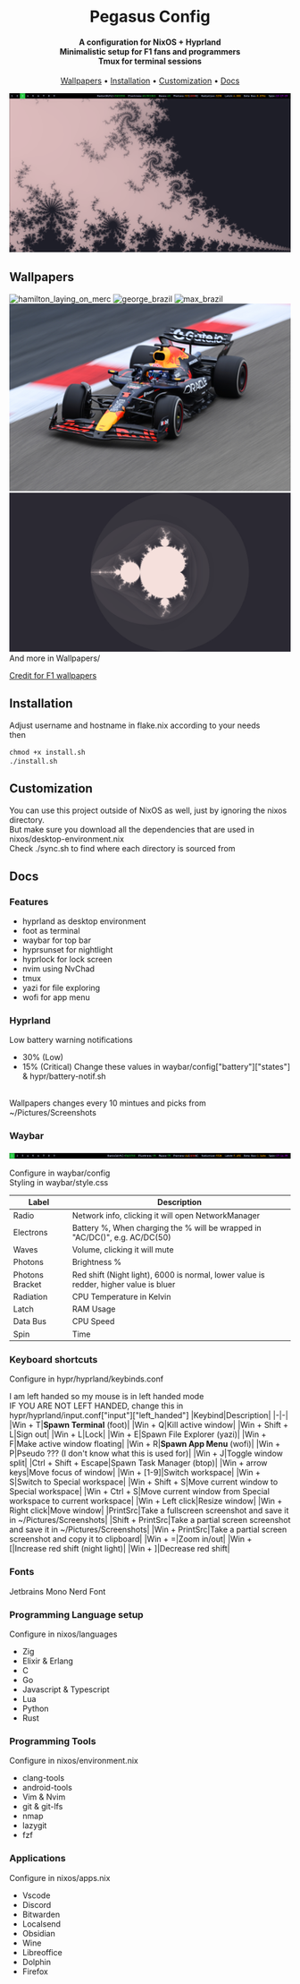 <h1 align="center">
  <br>
    Pegasus Config
  <br>
</h1>
<h4 align="center">
  A configuration for NixOS + Hyprland<br>
  Minimalistic setup for F1 fans and programmers<br>
  Tmux for terminal sessions
</h4>

<p align="center">
  <a href="#wallpapers">Wallpapers</a> •
  <a href="#installation">Installation</a> •
  <a href="#customization">Customization</a> •
  <a href="#docs">Docs</a>
</p>

![desktop_screenshot](./assets/desktop.png)

## Wallpapers

![hamilton_laying_on_merc](./Wallpapers/2024%20Abu%20Dhabi%20GP%20-%20Lewis%20Hamilton.png)
![george_brazil](./Wallpapers/2024%20São%20Paulo%20GP%20-%20George%20Russell%202.png)
![max_brazil](./Wallpapers/2024%20São%20Paulo%20GP%20-%20Max%20Verstappen%206.png)
![max_preseason](./Wallpapers/2025%20Pre-Season%20Testing%20-%20Max%20Verstappen%204.jpg)
![mandrelbrot_full](./Wallpapers/mandelbrot_full_rosewater.png)
And more in Wallpapers/

[Credit for F1 wallpapers](https://photos.google.com/share/AF1QipMSCLnAN3FpvqaMdcMQfXJU9tHow9PLA1bm4RaeQhzq6EpmLGDnmq1ht2dNqLwODg?pli=1&key=N0xtODRJMHl3cjNwRlVoa2dEanRxZm14TFpBTGpB)

## Installation
Adjust username and hostname in flake.nix according to your needs<br>
then
```
chmod +x install.sh
./install.sh
```

## Customization
You can use this project outside of NixOS as well, just by ignoring the nixos directory.<br>
But make sure you download all the dependencies that are used in nixos/desktop-environment.nix<br>
Check ./sync.sh to find where each directory is sourced from

## Docs

### Features
- hyprland as desktop environment
- foot as terminal
- waybar for top bar
- hyprsunset for nightlight
- hyprlock for lock screen
- nvim using NvChad
- tmux
- yazi for file exploring
- wofi for app menu

### Hyprland
Low battery warning notifications
- 30% (Low)
- 15% (Critical)
Change these values in waybar/config\["battery"\]\["states"\] & hypr/battery-notif.sh<br>
<br>
Wallpapers changes every 10 mintues and picks from ~/Pictures/Screenshots

### Waybar
![waybar](./assets/waybar.png)

Configure in waybar/config<br>
Styling in waybar/style.css<br>


|Label|Description|
|-|-|
|Radio|Network info, clicking it will open NetworkManager|
|Electrons|Battery %, When charging the % will be wrapped in "AC/DC()", e.g. AC/DC(50)|
|Waves|Volume, clicking it will mute|
|Photons|Brightness %|
|Photons Bracket|Red shift (Night light), 6000 is normal, lower value is redder, higher value is bluer|
|Radiation|CPU Temperature in Kelvin|
|Latch|RAM Usage|
|Data Bus|CPU Speed|
|Spin|Time|

### Keyboard shortcuts
Configure in hypr/hyprland/keybinds.conf

I am left handed so my mouse is in left handed mode<br>
IF YOU ARE NOT LEFT HANDED, change this in hypr/hyprland/input.conf\["input"\]\["left_handed"\]
|Keybind|Description|
|-|-|
|Win + T|**Spawn Terminal** (foot)|
|Win + Q|Kill active window|
|Win + Shift + L|Sign out|
|Win + L|Lock|
|Win + E|Spawn File Explorer (yazi)|
|Win + F|Make active window floating|
|Win + R|**Spawn App Menu** (wofi)|
|Win + P|Pseudo ??? (I don't know what this is used for)|
|Win + J|Toggle window split|
|Ctrl + Shift + Escape|Spawn Task Manager (btop)|
|Win + arrow keys|Move focus of window|
|Win + [1-9]|Switch workspace|
|Win + S|Switch to Special workspace|
|Win + Shift + S|Move current window to Special workspace|
|Win + Ctrl + S|Move current window from Special workspace to current workspace|
|Win + Left click|Resize window|
|Win + Right click|Move window|
|PrintSrc|Take a fullscreen screenshot and save it in ~/Pictures/Screenshots|
|Shift + PrintSrc|Take a partial screen screenshot and save it in ~/Pictures/Screenshots|
|Win + PrintSrc|Take a partial screen screenshot and copy it to clipboard|
|Win + =|Zoom in/out|
|Win + \[|Increase red shift (night light)|
|Win + \]|Decrease red shift|

### Fonts
Jetbrains Mono Nerd Font

### Programming Language setup
Configure in nixos/languages
- Zig
- Elixir & Erlang
- C
- Go
- Javascript & Typescript
- Lua
- Python
- Rust

### Programming Tools
Configure in nixos/environment.nix
- clang-tools
- android-tools
- Vim & Nvim
- git & git-lfs
- nmap
- lazygit
- fzf

### Applications
Configure in nixos/apps.nix
- Vscode
- Discord
- Bitwarden
- Localsend
- Obsidian
- Wine
- Libreoffice
- Dolphin
- Firefox
